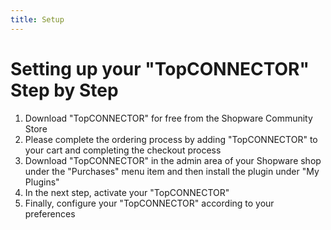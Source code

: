 ```yaml
---
title: Setup
---
```


# Setting up your "TopCONNECTOR" Step by Step

1. Download "TopCONNECTOR" for free from the Shopware Community Store
2. Please complete the ordering process by adding "TopCONNECTOR" to your cart and completing the checkout process
3. Download "TopCONNECTOR" in the admin area of your Shopware shop under the "Purchases" menu item and then install the plugin under "My Plugins"
4. In the next step, activate your "TopCONNECTOR"
5. Finally, configure your "TopCONNECTOR" according to your preferences
